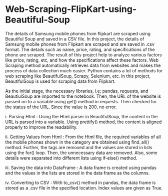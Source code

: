 # Web-Scraping-FlipKart-using-Beautiful-Soup
The details of Samsung mobile phones from flipkart are scraped using Beautiful Soup and saved in a CSV file.
In this project, the details of Samsung mobile phones from Flipkart are scraped and are saved in .csv format. The details such as name, price, rating, and specifications of the phone are scraped. The result of this project help to analyze various factors like price, rating, etc, and how the specifications affect these factors. Web Scraping method automatically retrieves data from websites and makes the process of data collection much easier. Python contains a lot of methods for web scraping like BeautifulSoup, Scrapy, Selenium, etc. In this project, BeautifulSoup is used for scraping data from Flipkart.

As the initial stage, the necessary libraries, i.e; pandas, requests, and BeautiulSoup are imported to the notebook. Then, the URL of the website is passed on to a variable using get() method in requests. Then checked for the status of the URL. Since the value is 200, no error.

i. Parsing Html :
Using the Html parser in BeautifulSoup, the content in the URL is parsed into a variable. Using prettify() method, the content is aligned properly to improve the readability.

ii. Getting Values from Html :
From the Html file,  the required variables of all the mobile phones shown in the category are obtained using find_all() method. Further, the tags are removed and the values are stored in lists using the for() loop. Then, the unnecessary data are removed. Also, some details were separated into different lists using if-else() method.

iii. Saving the data into DataFrame :
A data frame is created using pandas and the values in the lists are stored in the data frame as the columns.

iv. Converting to CSV :
With to_csv() method in pandas, the data frame is stored as a .csv file in the specified location. Index values are given as True.
